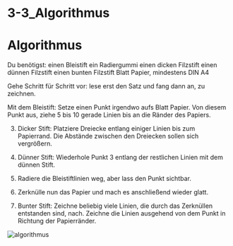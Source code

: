 # 3-3_Algorithmus

# Algorithmus 

Du benötigst: 
einen Bleistift
ein Radiergummi
einen dicken Filzstift 
einen dünnen Filzstift
einen bunten Filzstift 
Blatt Papier, mindestens DIN A4


Gehe Schritt für Schritt vor: lese erst den Satz und fang dann an, zu zeichnen. 


Mit dem Bleistift: Setze einen Punkt irgendwo aufs Blatt Papier. 
Von diesem Punkt aus, ziehe 5 bis 10 gerade Linien bis an die Ränder des Papiers. 


3. Dicker Stift: Platziere Dreiecke entlang einiger Linien bis zum Papierrand. Die Abstände zwischen den Dreiecken sollen sich vergrößern. 
4. Dünner Stift: Wiederhole Punkt 3 entlang der restlichen Linien mit dem dünnen Stift. 


5. Radiere die Bleistiftlinien weg, aber lass den Punkt sichtbar.


6. Zerknülle nun das Papier und mach es anschließend wieder glatt. 
7. Bunter Stift: Zeichne beliebig viele Linien, die durch das Zerknüllen entstanden sind, nach. Zeichne die Linien ausgehend von dem Punkt in Richtung der Papierränder.

![algorithmus](https://cloud.githubusercontent.com/assets/23063564/19840307/1e897cf2-9ef3-11e6-959f-03cbb3f7abea.jpg)

